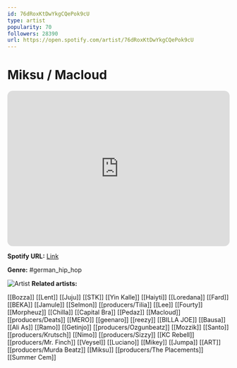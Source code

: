 ```yaml
---
id: 76dRoxKtDwYkgCQePok9cU
type: artist
popularity: 70
followers: 28390
url: https://open.spotify.com/artist/76dRoxKtDwYkgCQePok9cU
---
```

# Miksu / Macloud

<iframe style="border-radius:12px" src="https://open.spotify.com/embed/artist/76dRoxKtDwYkgCQePok9cU" width="100%" height="352" frameBorder="0" allowfullscreen="" allow="autoplay; clipboard-write; encrypted-media; fullscreen; picture-in-picture" loading="lazy"></iframe>

**Spotify URL:** [Link](https://open.spotify.com/artist/76dRoxKtDwYkgCQePok9cU)

**Genre:**  #german_hip_hop

![Artist](https://i.scdn.co/image/ab6761610000e5ebe3681d7e257feaa5ab8743c4)
**Related artists:**

[[Bozza]]
[[Lent]]
[[Juju]]
[[STK]]
[[Yin Kalle]]
[[Haiyti]]
[[Loredana]]
[[Fard]]
[[BEKA]]
[[Jamule]]
[[Selmon]]
[[producers/Tilia]]
[[Lee]]
[[Fourty]]
[[Morpheuz]]
[[Chilla]]
[[Capital Bra]]
[[Pedaz]]
[[Macloud]]
[[producers/Deats]]
[[MERO]]
[[geenaro]]
[[reezy]]
[[BILLA JOE]]
[[Bausa]]
[[Ali As]]
[[Ramo]]
[[Getinjo]]
[[producers/Ozgunbeatz]]
[[Mozzik]]
[[Santo]]
[[producers/Krutsch]]
[[Nimo]]
[[producers/Sizzy]]
[[KC Rebell]]
[[producers/Mr. Finch]]
[[Veysel]]
[[Luciano]]
[[Mikey]]
[[Jumpa]]
[[ART]]
[[producers/Murda Beatz]]
[[Miksu]]
[[producers/The Placements]]
[[Summer Cem]]
